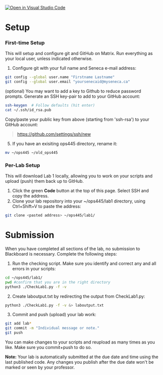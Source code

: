 [![Open in Visual Studio Code](https://classroom.github.com/assets/open-in-vscode-718a45dd9cf7e7f842a935f5ebbe5719a5e09af4491e668f4dbf3b35d5cca122.svg)](https://classroom.github.com/online_ide?assignment_repo_id=15093846&assignment_repo_type=AssignmentRepo)
# Setup
### First-time Setup
This will setup and configure git and GitHub on Matrix. Run everything as your local user, unless indicated otherwise.

1. Configure git with your full name and Seneca e-mail address:
```bash
git config --global user.name "Firstname Lastname"
git config --global user.email "yoursenecaid@myseneca.ca"
```
(optional) You may want to add a key to Github to reduce password prompts. Generate an SSH key-pair to add to your GitHub account:
```bash
ssh-keygen  # Follow defaults (hit enter)
cat ~/.ssh/id_rsa.pub
```
Copy/paste your public key from above (starting from 'ssh-rsa') to your GitHub account:
> https://github.com/settings/ssh/new

5. If you have an exisiting ops445 directory, rename it:
```bash
mv ~/ops445 ~/old_ops445
```
### Per-Lab Setup
This will download Lab 1 locally, allowing you to work on your scripts and upload (push) them back up to GitHub.

1. Click the green **Code** button at the top of this page. Select SSH and copy the address.
2. Clone your lab repository into your ~/ops445/lab1 directory, using Ctrl+Shift+V to paste the address:
```bash
git clone <pasted address> ~/ops445/lab1/
```
# Submission
When you have completed all sections of the lab, no submission to Blackboard is necessary. Complete the following steps:

1. Run the checking script. Make sure you identify and correct any and all errors in your scripts:
```bash
cd ~/ops445/lab1/
pwd #confirm that you are in the right directory
python3 ./CheckLab1.py -f -v 
```
2. Create laboutput.txt by redirecting the output from CheckLab1.py:
```bash
python3 ./CheckLab1.py -f -v &> laboutput.txt
```

3. Commit and push (upload) your lab work:
```bash
git add lab*
git commit -m "Individual message or note."
git push
```

You can make changes to your scripts and reupload as many times as you like. Make sure you commit+push to do so.

**Note:** Your lab is automatically submitted at the due date and time using the last published code. Any changes you publish after the due date won't be marked or seen by your professor.
